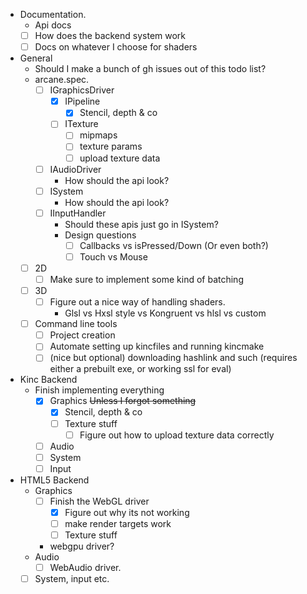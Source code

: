 - Documentation.
    - Api docs
    - [ ] How does the backend system work
    - [ ] Docs on whatever I choose for shaders

- General
    - Should I make a bunch of gh issues out of this todo list?
    - arcane.spec.
        - [ ] IGraphicsDriver
            - [x] IPipeline
                - [x] Stencil, depth & co
            - [ ] ITexture
                - [ ] mipmaps
                - [ ] texture params
                - [ ] upload texture data
        - [ ] IAudioDriver
            - How should the api look?
        - [ ] ISystem
            - How should the api look?
        - [ ] IInputHandler
            - Should these apis just go in ISystem?
            - Design questions
                - [ ] Callbacks vs isPressed/Down (Or even both?)
                - [ ] Touch vs Mouse
    - [ ] 2D
        - [ ] Make sure to implement some kind of batching
    - [ ] 3D
        - [ ] Figure out a nice way of handling shaders.
            - Glsl vs Hxsl style vs Kongruent vs hlsl vs custom
    - [ ] Command line tools
        - [ ] Project creation
        - [ ] Automate setting up kincfiles and running kincmake
        - [ ] \(nice but optional) downloading hashlink and such (requires either a prebuilt exe, or working ssl for eval)

- Kinc Backend
    - Finish implementing everything
        - [x] Graphics ~~Unless I forgot something~~
            - [x] Stencil, depth & co
            - [ ] Texture stuff
                - [ ] Figure out how to upload texture data correctly
        - [ ] Audio
        - [ ] System
        - [ ] Input

- HTML5 Backend
    - Graphics 
        - [ ] Finish the WebGL driver
            - [x] Figure out why its not working
            - [ ] make render targets work
            - [ ] Texture stuff
        - webgpu driver?
    - Audio
        - [ ] WebAudio driver.
    - [ ] System, input etc.